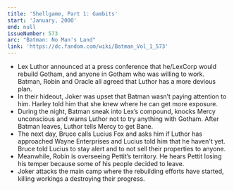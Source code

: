 ```yaml
---
title: 'Shellgame, Part 1: Gambits'
start: 'January, 2000'
end: null
issueNumber: 573
arc: "Batman: No Man's Land"
link: 'https://dc.fandom.com/wiki/Batman_Vol_1_573'
---
```


- Lex Luthor announced at a press conference that he/LexCorp would rebuild Gotham, and anyone in Gotham who was willing to work. Batman, Robin and Oracle all agreed that Luthor has a more devious plan.
- In their hideout, Joker was upset that Batman wasn’t paying attention to him. Harley told him that she knew where he can get more exposure.
- During the night, Batman sneak into Lex’s compound, knocks Mercy unconscious and warns Luthor not to try anything with Gotham. After Batman leaves, Luthor tells Mercy to get Bane.
- The next day, Bruce calls Lucius Fox and asks him if Luthor has approached Wayne Enterprises and Lucius told him that he haven't yet. Bruce told Lucius to stay alert and to not sell their properties to anyone.
- Meanwhile, Robin is overseeing Pettit’s territory. He hears Pettit losing his temper because some of his people decided to leave.
- Joker attacks the main camp where the rebuilding efforts have started, killing workings a destroying their progress.
